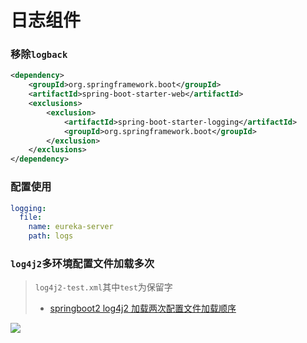 # 日志组件


### 移除`logback`
```xml
<dependency>
    <groupId>org.springframework.boot</groupId>
    <artifactId>spring-boot-starter-web</artifactId>
    <exclusions>
        <exclusion>
            <artifactId>spring-boot-starter-logging</artifactId>
            <groupId>org.springframework.boot</groupId>
        </exclusion>
    </exclusions>
</dependency>
```

### 配置使用
```yaml
logging:
  file:
    name: eureka-server
    path: logs
```


### `log4j2`多环境配置文件加载多次
> `log4j2-test.xml`其中`test`为保留字
> - [springboot2 log4j2 加载两次配置文件加载顺序](https://www.jianshu.com/p/1de41185bff3)

![](https://ae03.alicdn.com/kf/H962dc54dd39b485985069f2bd2d192bdV.png)
